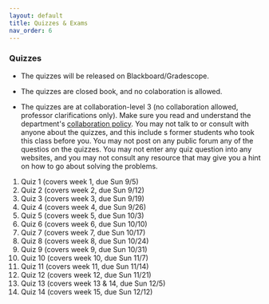 ```yaml
---
layout: default 
title: Quizzes & Exams 
nav_order: 6
---
```



### Quizzes

* The quizzes will be released on Blackboard/Gradescope. 

*  The quizzes are closed book, and no colaboration is allowed. 

* The quizzes are  at collaboration-level 3 (no collaboration allowed, professor clarifications only).  Make sure you read and understand the department's [collaboration policy](https://turing.bowdoin.edu/dept/collab.php).  You may not talk to or consult with anyone about the quizzes, and this include s former students who took this class before you. You may not post on any public forum any of the questios on the quizzes. You may not enter any quiz question into any websites, and you may not consult any resource that may give you a hint on how to go about solving the problems. 


1. Quiz 1 (covers week 1, due Sun 9/5)
2. Quiz 2 (covers week 2, due Sun 9/12)
3. Quiz 3 (covers week 3, due Sun 9/19)
4. Quiz 4 (covers week 4, due Sun 9/26)
5. Quiz 5 (covers week 5, due Sun 10/3)
6. Quiz 6 (covers week 6, due Sun 10/10)
7. Quiz 7 (covers week 7, due Sun 10/17)
8. Quiz 8 (covers week 8, due Sun 10/24)
9. Quiz 9 (covers week 9, due Sun 10/31)
10. Quiz 10 (covers week 10, due Sun 11/7)
11. Quiz 11 (covers week 11, due Sun 11/14)
12. Quiz 12 (covers week 12, due Sun 11/21)
13. Quiz 13 (covers week 13 & 14, due Sun 12/5)
14. Quiz 14 (covers week 15, due Sun 12/12)
